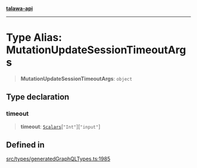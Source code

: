 [**talawa-api**](../../../README.md)

***

# Type Alias: MutationUpdateSessionTimeoutArgs

> **MutationUpdateSessionTimeoutArgs**: `object`

## Type declaration

### timeout

> **timeout**: [`Scalars`](Scalars.md)\[`"Int"`\]\[`"input"`\]

## Defined in

[src/types/generatedGraphQLTypes.ts:1985](https://github.com/Suyash878/talawa-api/blob/095e6964ce2a06c1c30d1acf81b6162203f1db91/src/types/generatedGraphQLTypes.ts#L1985)
